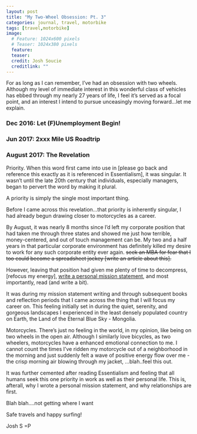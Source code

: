 ```yaml
---
layout: post
title: "My Two-Wheel Obsession: Pt. 3"
categories: journal, travel, motorbike
tags: [travel,motorbike]
image:
  # Feature: 1024x600 pixels
  # Teaser: 1024x380 pixels
  feature:
  teaser:
  credit: Josh Soucie
  creditlink: ""
---
```


For as long as I can remember, I’ve had an obsession with two wheels. Although my level of immediate interest in this wonderful class of vehicles has ebbed through my nearly 27 years of life, I feel it’s served as a focal point, and an interest I intend to pursue unceasingly moving forward...let me explain.

### Dec 2016: Let (F)Unemployment Begin!


### Jun 2017: 2xxx Mile US Roadtrip


### August 2017: The Revelation

Priority. When this word first came into use in [please go back and reference this exactly as it is referenced in Essentialism], it was singular. It wasn’t until the late 20th century that individuals, especially managers, began to pervert the word by making it plural.

A priority is simply the single most important thing.

Before I came across this revelation...that priority is inherently singular, I had already begun drawing closer to motorcycles as a career.

By August, it was nearly 8 months since I’d left my corporate position that had taken me through three states and showed me just how terrible, money-centered, and out of touch management can be. My two and a half years in that particular corporate environment has definitely killed my desire to work for any such corporate entity ever again.
~~seek an MBA for fear that I too could become a spreadsheet jockey [write an article about this].~~

However, leaving that position had given me plenty of time to decompress, [refocus my energy], [write a personal mission statement](#), and most importantly, read (and write a bit).

It was during my mission statement writing and through subsequent books and reflection periods that I came across the thing that I will focus my career on. This feeling initially set in during the quiet, serenity, and gorgeous landscapes I experienced in the least densely populated country on Earth, the Land of the Eternal Blue Sky - Mongolia.

Motorcycles. There’s just no feeling in the world, in my opinion, like being on two wheels in the open air. Although I similarly love bicycles, as two wheelers, motorcycles have a enhanced emotional connection to me. I cannot count the times I’ve ridden my motorcycle out of a neighborhood in the morning and just suddenly felt a wave of positive energy flow over me - the crisp morning air blowing through my jacket, ...blah..feel this out.

It was further cemented after reading Essentialism and feeling that all humans seek this one priority in work as well as their personal life. This is, afterall, why I wrote a personal mission statement, and why relationships are first.

Blah blah….not getting where I want


Safe travels and happy surfing!

Josh S =P

[1]: http://olive-drab.com/idphoto/id_photos_m1030_m1d.php
